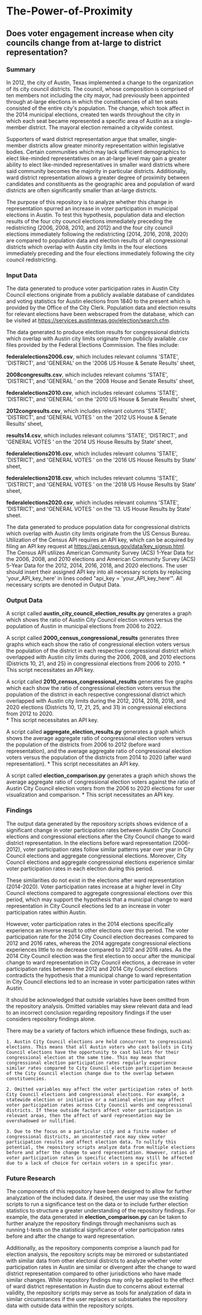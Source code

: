 # The-Power-of-Proximity
## Does voter engagement increase when city councils change from at-large to district representation?

### Summary 

In 2012, the city of Austin, Texas implemented a change to the organization of its city council districts. The council, whose composition is comprised of ten members not including the city mayor, had previously been appointed through at-large elections in which the constituencies of all ten seats consisted of the entire city's population. The change, which took affect in the 2014 municipal elections, created ten wards throughout the city in which each seat became represented a specific area of Austin as a single-member district. The mayoral election remained a citywide contest. 

Supporters of ward district representation argue that smaller, single-member districts allow greater minority representation within legislative bodies. Certain communities which may lack sufficient demographics to elect like-minded representatives on an at-large level may gain a greater ability to elect like-minded representatives in smaller ward districts where said community becomes the majority in particular districts. Additionally, ward district representation allows a greater degree of proximity between candidates and constituents as the geographic area and population of ward districts are often significantly smaller than at-large districts. 

The purpose of this repository is to analyze whether this change in representation spurred an increase in voter participation in municipal elections in Austin. To test this hypothesis, population data and election results of the four city council elections immediately preceding the redistricting (2006, 2008, 2010, and 2012) and the four city council elections immediately following the redistricting (2014, 2016, 2018, 2020) are compared to population data and election results of all congressional districts which overlap with Austin city limits in the four elections immediately preceding and the four elections immediately following the city council redistricting. 

### Input Data 

The data generated to produce voter participation rates in Austin City Council elections originate from a publicly available database of candidates and voting statistics for Austin elections from 1840 to the present which is provided by the Office of the City Clerk. Population data and election results for relevant elections have been webscraped from the database, which can be visited at <https://services.austintexas.gov/election/search.cfm>. 

The data generated to produce election results for congressional districts which overlap with Austin city limits originate from publicly available .csv files provided by the Federal Elections Commission. The files include: 

**federalelections2006.csv**, which includes relevant columns 'STATE', 'DISTRICT', and 'GENERAL' on the '2006 US House & Senate Results' sheet,

**2008congresults.csv**, which includes relevant columns 'STATE', 'DISTRICT', and 'GENERAL ' on the '2008 House and Senate Results' sheet,

**federalelections2010.csv**, which includes relevant columns 'STATE', 'DISTRICT', and 'GENERAL ' on the '2010 US House & Senate Results' sheet, 

**2012congresults.csv**, which includes relevant columns 'STATE', 'DISTRICT', and 'GENERAL VOTES ' on the '2012 US House & Senate Results' sheet, 

**results14.csv**, which includes relevant columns 'STATE', 'DISTRICT', and 'GENERAL VOTES ' on the '2014 US House Results by State' sheet, 

**federalelections2016.csv**, which includes relevant columns 'STATE', 'DISTRICT', and 'GENERAL VOTES ' on the '2016 US House Results by State' sheet,

**federalelections2018.csv**, which includes relevant columns 'STATE', 'DISTRICT', and 'GENERAL VOTES ' on the '2018 US House Results by State' sheet,

**federalelections2020.csv**, which includes relevant columns 'STATE', 'DISTRICT', and 'GENERAL VOTES ' on the '13. US House Results by State' sheet. 

The data generated to produce population data for congressional districts which overlap with Austin city limits originate from the US Census Bureau. Utilization of the Census API requires an API key, which can be acquired by filing an API key request at <https://api.census.gov/data/key_signup.html>. The Census API utilizes American Community Survey (ACS) 1-Year Data for the 2006, 2008, and 2010 elections and American Community Survey (ACS) 5-Year Data for the 2012, 2014, 2016, 2018, and 2020 elections. The user should insert their assigned API key into all necessary scripts by replacing 'your_API_key_here' in lines coded "api_key = 'your_API_key_here'". All necessary scripts are denoted in Output Data. 

### Output Data 

A script called **austin_city_council_election_results.py** generates a graph which shows the ratio of Austin City Council election voters versus the population of Austin in municipal elections from 2006 to 2022. 

A script called **2000_census_congressional_results** generates three graphs which each show the ratio of congressional election voters versus the population of the district in each respective congressional district which overlapped with Austin city limits during the 2006, 2008, and 2010 elections (Districts 10, 21, and 25) in congressional elections from 2006 to 2010. 
    * This script necessitates an API key. 

A script called **2010_census_congressional_results** generates five graphs which each show the ratio of congressional election voters versus the population of the district in each respective congressional district which overlapped with Austin city limits during the 2012, 2014, 2016, 2018, and 2020 elections (Districts 10, 17, 21, 25, and 31) in congressional elections from 2012 to 2020.  
    * This script necessitates an API key. 

A script called **aggregate_election_results.py** generates a graph which shows the average aggregate ratio of congressional election voters versus the population of the districts from 2006 to 2012 (before ward representation), and the average aggregate ratio of congressional election voters versus the population of the districts from 2014 to 2020 (after ward representation). 
    * This script necessitates an API key. 

A script called **election_comparison.py** generates a graph which shows the average aggregate ratio of congressional election voters against the ratio of Austin City Council election voters from the 2006 to 2020 elections for user visualization and comparison. 
    * This script necessitates an API key. 

### Findings 

The output data generated by the repository scripts shows evidence of a significant change in voter participation rates between Austin City Council elections and congressional elections after the City Council change to ward district representation. In the elections before ward representation (2006-2012), voter participation rates follow similar patterns year over year in City Council elections and aggregate congressional elections. Moreover, City Council elections and aggregate congressional elections experience similar voter participation rates in each election during this period. 

These similarities do not exist in the elections after ward representation (2014-2020). Voter participation rates increase at a higher level in City Council elections compared to aggregate congressional elections over this period, which may support the hypothesis that a municipal change to ward representation in City Council elections led to an increase in voter participation rates within Austin. 

However, voter participation rates in the 2014 elections specifically experience an inverse result to other elections over this period. The voter participation rate for the 2014 City Council election decreases compared to 2012 and 2016 rates, whereas the 2014 aggregate congressional elections experiences little to no decrease compared to 2012 and 2016 rates. As the 2014 City Council election was the first election to occur after the municipal change to ward representation in City Council elections, a decrease in voter participation rates between the 2012 and 2014 City Council elections contradicts the hypothesis that a municipal change to ward representation in City Council elections led to an increase in voter participation rates within Austin. 

It should be acknowledged that outside variables have been omitted from the repository analysis. Omitted variables may skew relevant data and lead to an incorrect conclusion regarding repository findings if the user considers repository findings alone. 

There may be a variety of factors which influence these findings, such as: 

    1. Austin City Council elections are held concurrent to congressional elections. This means that all Austin voters who cast ballots in City Council elections have the opportunity to cast ballots for their congressional election at the same time. This may mean that congressional election participation rates regularly experience similar rates compared to City Council election participation because of the City Council election change due to the overlap between constituencies. 

    2. Omitted variables may affect the voter participation rates of both City Council elections and congressional elections. For example, a statewide election or initiative or a national election may affect voter participation rates across City Council wards and congressional districts. If these outside factors affect voter participation in relevant areas, then the affect of ward representation may be overshadowed or nullified. 

    3. Due to the focus on a particular city and a finite number of congressional districts, an uncontested race may skew voter participation results and affect election data. To nullify this potential, the repository scripts analyze data from multiple elections before and after the change to ward representation. However, ratios of voter participation rates in specific elections may still be affected due to a lack of choice for certain voters in a specific year. 

### Future Research 

The components of this repository have been designed to allow for further analyzation of the included data. If desired, the user may use the existing scripts to run a significance test on the data or to include further election statistics to structure a greater understanding of the repository findings. For example, the data generated in **election_comparison.py** can be taken to further analyze the repository findings through mechanisms such as running t-tests on the statistical significance of voter participation rates before and after the change to ward representation. 

Additionally, as the repository components comprise a launch pad for election analysis, the repository scripts may be mirrored or substantiated with similar data from other electoral districts to analyze whether voter participation rates in Austin are similar or divergent after the change to ward district representation compared to other jurisdictions who have made similar changes. While repository findings may only be applied to the effect of ward district representation in Austin due to concerns about external validity, the repository scripts may serve as tools for analyzation of data in similar circumstances if the user replaces or substantiates the repository data with outside data within the repository scripts. 

